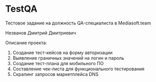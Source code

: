 # TestQA
Тестовое задание на должность QA-специалиста в Mediasoft.team

Незванов Дмитрий Дмитриевич

Описание проекта:
1. Создание тест-кейсов на форму авторизации
2. Выявление граничных значений на логин и пароль
3. Создание тест-плана для мобильного ПО
4. Составление чек-листа для функционального тестирования
5. Скрапинг запросов маркетплейса DNS
